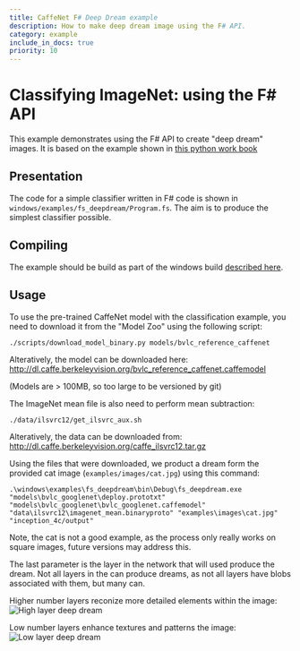 ```yaml
---
title: CaffeNet F# Deep Dream example
description: How to make deep dream image using the F# API.
category: example
include_in_docs: true
priority: 10
---
```


# Classifying ImageNet: using the F# API

This example demonstrates using the F# API to create "deep dream"
images. It is based on the example shown in [this python work 
book](https://github.com/google/deepdream/blob/master/dream.ipynb)

## Presentation

The code for a simple classifier written in F# code is shown in
`windows/examples/fs_deepdream/Program.fs`. The aim is
to produce the simplest classifier possible.

## Compiling

The example should be build as part of the windows build [described here](../../../README.md).

## Usage

To use the pre-trained CaffeNet model with the classification example,
you need to download it from the "Model Zoo" using the following
script:
```
./scripts/download_model_binary.py models/bvlc_reference_caffenet
```

Alteratively, the model can be downloaded here: http://dl.caffe.berkeleyvision.org/bvlc_reference_caffenet.caffemodel

(Models are > 100MB, so too large to be versioned by git)

The ImageNet mean file is also need to perform mean subtraction:
```
./data/ilsvrc12/get_ilsvrc_aux.sh
```

Alteratively, the data can be downloaded from: http://dl.caffe.berkeleyvision.org/caffe_ilsvrc12.tar.gz

Using the files that were downloaded, we product a dream form the provided cat
image (`examples/images/cat.jpg`) using this command:
```
.\windows\examples\fs_deepdream\bin\Debug\fs_deepdream.exe "models\bvlc_googlenet\deploy.prototxt" "models\bvlc_googlenet\bvlc_googlenet.caffemodel" "data\ilsvrc12\imagenet_mean.binaryproto" "examples\images\cat.jpg" "inception_4c/output"
```

Note, the cat is not a good example, as the process only really works on square images, future versions may address this.

The last parameter is the layer in the network that will used produce the dream. Not all layers in 
the can produce dreams, as not all layers have blobs associated with them, but many can.

Higher number layers reconize more detailed elements within the image:
![High layer deep dream](https://pbs.twimg.com/media/CjuMKUlWUAApaqZ.jpg:large)

Low number layers enhance textures and patterns the image:
![Low layer deep dream](https://pbs.twimg.com/media/CjxRPs8VEAAgptk.jpg:large)